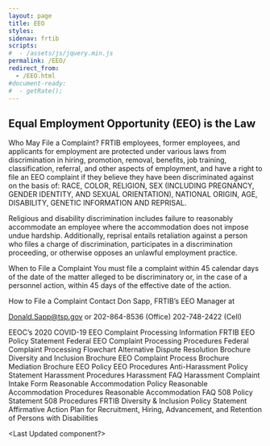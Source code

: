 ```yaml
---
layout: page
title: EEO
styles:
sidenav: frtib
scripts:
#  - /assets/js/jquery.min.js
permalink: /EEO/
redirect_from:
  - /EEO.html
#document-ready:
#  - getRate();
---
```


## Equal Employment Opportunity (EEO) is the Law
Who May File a Complaint?
FRTIB employees, former employees, and applicants for employment are protected under various laws from discrimination in hiring, promotion, removal, benefits, job training, classification, referral, and other aspects of employment, and have a right to file an EEO complaint if they believe they have been discriminated against on the basis of: RACE, COLOR, RELIGION, SEX (INCLUDING PREGNANCY, GENDER IDENTITY, AND SEXUAL ORIENTATION), NATIONAL ORIGIN, AGE, DISABILITY, GENETIC INFORMATION AND REPRISAL.

Religious and disability discrimination includes failure to reasonably accommodate an employee where the accommodation does not impose undue hardship. Additionally, reprisal entails retaliation against a person who files a charge of discrimination, participates in a discrimination proceeding, or otherwise opposes an unlawful employment practice.

When to File a Complaint
You must file a complaint within 45 calendar days of the date of the matter alleged to be discriminatory or, in the case of a personnel action, within 45 days of the effective date of the action.

How to File a Complaint
Contact Don Sapp, FRTIB’s EEO Manager at

Donald.Sapp@tsp.gov or 202-864-8536 (Office) 202-748-2422 (Cell)



EEOC’s 2020 COVID-19 EEO Complaint Processing Information
FRTIB EEO Policy Statement
Federal EEO Complaint Processing Procedures
Federal Complaint Processing Flowchart
Alternative Dispute Resolution Brochure
Diversity and Inclusion Brochure
EEO Complaint Process Brochure
Mediation Brochure
EEO Policy
EEO Procedures
Anti-Harassment Policy Statement
Harassment Procedures
Harassment FAQ
Harassment Complaint Intake Form
Reasonable Accommodation Policy
Reasonable Accommodation Procedures
Reasonable Accommodation FAQ
508 Policy Statement
508 Procedures
FRTIB Diversity & Inclusion Policy Statement
Affirmative Action Plan for Recruitment, Hiring, Advancement, and Retention of Persons with Disabilities

<Last Updated component?>

<!-- CONTENT END -->
